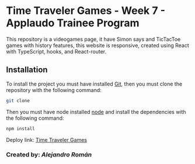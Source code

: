 # **Time Traveler Games - Week 7 - Applaudo Trainee Program**

This repository is a videogames page, it have Simon says and TicTacToe games with history features, this website is responsive, created using React with TypeScript, hooks, and React-router.

## Installation

To install the project you must have installed [Git](https://git-scm.com/downloads), then you must clone the repository with the following command:

```bash
git clone
```

Then you must have node installed [node](https://nodejs.org/es/) and install the dependencies with the following command:

```bash
npm install
```

Deploy link: [Time Traveler Games](https://time-traveler-games.vercel.app/)

### Created by: **_Alejandro Román_**

